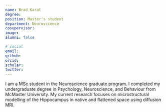 ```yaml
---
name: Brad Karat
degree:
position: Master's student
department: Neuroscience
cosupervisor:
image:
alumni: false

# social
email:
github:
orcid:
scholar:
twitter:
---
```


I am a MSc student in the Neuroscience graduate program. I completed my undergraduate degree in Psychology, Neuroscience, and Behaviour from McMaster University. My current research focuses on microstructural modelling of the Hippocampus in native and flattened space using diffusion MRI.
